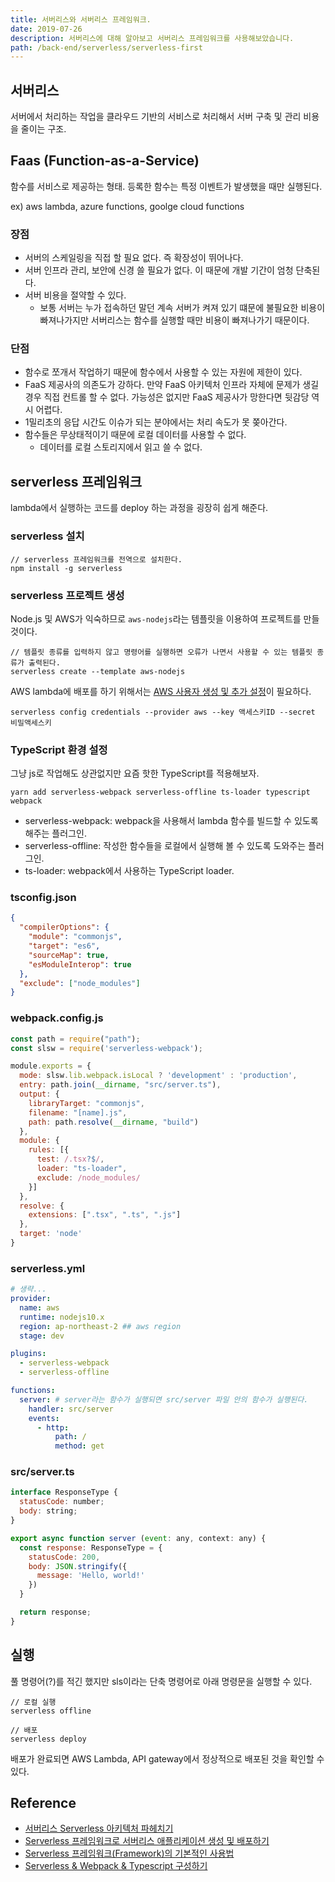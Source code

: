```yaml
---
title: 서버리스와 서버리스 프레임워크.
date: 2019-07-26
description: 서버리스에 대해 알아보고 서버리스 프레임워크를 사용해보았습니다.
path: /back-end/serverless/serverless-first
---
```


## 서버리스
서버에서 처리하는 작업을 클라우드 기반의 서비스로 처리해서 서버 구축 및 관리 비용을 줄이는 구조.

## Faas (Function-as-a-Service)
함수를 서비스로 제공하는 형태. 등록한 함수는 특정 이벤트가 발생했을 때만 실행된다.

ex) aws lambda, azure functions, goolge cloud functions

### 장점
- 서버의 스케일링을 직접 할 필요 없다. 즉 확장성이 뛰어나다.
- 서버 인프라 관리, 보안에 신경 쓸 필요가 없다. 이 때문에 개발 기간이 엄청 단축된다.
- 서버 비용을 절약할 수 있다.
  - 보통 서버는 누가 접속하던 말던 계속 서버가 켜져 있기 떄문에 불필요한 비용이 빠져나가지만 서버리스는 함수를 실행할 때만 비용이 빠져나가기 때문이다.

### 단점 
- 함수로 쪼개서 작업하기 때문에 함수에서 사용할 수 있는 자원에 제한이 있다.
- FaaS 제공사의 의존도가 강하다. 만약 FaaS 아키텍처 인프라 자체에 문제가 생길 경우 직접 컨트롤 할 수 없다. 가능성은 없지만 FaaS 제공사가 망한다면 뒷감당 역시 어렵다.
- 1밀리초의 응답 시간도 이슈가 되는 분야에서는 처리 속도가 못 쫒아간다.
- 함수들은 무상태적이기 때문에 로컬 데이터를 사용할 수 없다. 
  - 데이터를 로컬 스토리지에서 읽고 쓸 수 없다.

## serverless 프레임워크
lambda에서 실행하는 코드를 deploy 하는 과정을 굉장히 쉽게 해준다.

### serverless 설치 
```
// serverless 프레임워크를 전역으로 설치한다.
npm install -g serverless
```

### serverless 프로젝트 생성
Node.js 및 AWS가 익숙하므로 `aws-nodejs`라는 템플릿을 이용하여 프로젝트를 만들 것이다.

```
// 템플릿 종류를 입력하지 않고 명령어를 실행하면 오류가 나면서 사용할 수 있는 템플릿 종류가 출력된다. 
serverless create --template aws-nodejs
```

AWS lambda에 배포를 하기 위해서는 [AWS 사용자 생성 및 추가 설정](https://velopert.com/3549)이 필요하다. 
```
serverless config credentials --provider aws --key 액세스키ID --secret 비밀액세스키
```

### TypeScript 환경 설정
그냥 js로 작업해도 상관없지만 요즘 핫한 TypeScript를 적용해보자.

```
yarn add serverless-webpack serverless-offline ts-loader typescript webpack
```

- serverless-webpack: webpack을 사용해서 lambda 함수를 빌드할 수 있도록 해주는 플러그인.
- serverless-offline: 작성한 함수들을 로컬에서 실행해 볼 수 있도록 도와주는 플러그인.
- ts-loader: webpack에서 사용하는 TypeScript loader.

### tsconfig.json
```json
{
  "compilerOptions": {
    "module": "commonjs",
    "target": "es6",
    "sourceMap": true,
    "esModuleInterop": true
  },
  "exclude": ["node_modules"]
}

```

### webpack.config.js
```js
const path = require("path");
const slsw = require('serverless-webpack');

module.exports = {
  mode: slsw.lib.webpack.isLocal ? 'development' : 'production',
  entry: path.join(__dirname, "src/server.ts"),
  output: {
    libraryTarget: "commonjs",
    filename: "[name].js",
    path: path.resolve(__dirname, "build")
  },
  module: {
    rules: [{
      test: /.tsx?$/,
      loader: "ts-loader",
      exclude: /node_modules/
    }]
  },
  resolve: {
    extensions: [".tsx", ".ts", ".js"]
  },
  target: 'node'
}
```

### serverless.yml
```yml
# 생략...
provider:
  name: aws
  runtime: nodejs10.x
  region: ap-northeast-2 ## aws region
  stage: dev

plugins:
  - serverless-webpack
  - serverless-offline

functions:
  server: # server라는 함수가 실행되면 src/server 파일 안의 함수가 실행된다.
    handler: src/server 
    events:
      - http:
          path: / 
          method: get
```

### src/server.ts
```javascript
interface ResponseType {
  statusCode: number;
  body: string;
}

export async function server (event: any, context: any) {
  const response: ResponseType = {
    statusCode: 200,
    body: JSON.stringify({
      message: 'Hello, world!'
    })
  }

  return response;
}
```

## 실행
풀 명령어(?)를 적긴 했지만 sls이라는 단축 명령어로 아래 명령문을 실행할 수 있다.
```
// 로컬 실행
serverless offline

// 배포 
serverless deploy
```

배포가 완료되면 AWS Lambda, API gateway에서 정상적으로 배포된 것을 확인할 수 있다.

## Reference
- [서버리스 Serverless 아키텍처 파헤치기](https://futurecreator.github.io/2019/03/14/serverless-architecture/)
- [Serverless 프레임워크로 서버리스 애플리케이션 생성 및 배포하기](https://velopert.com/3549)
- [Serverless 프레임워크(Framework)의 기본적인 사용법](https://ndb796.tistory.com/311)
- [Serverless & Webpack & Typescript 구성하기](https://gyuha.tistory.com/515)
